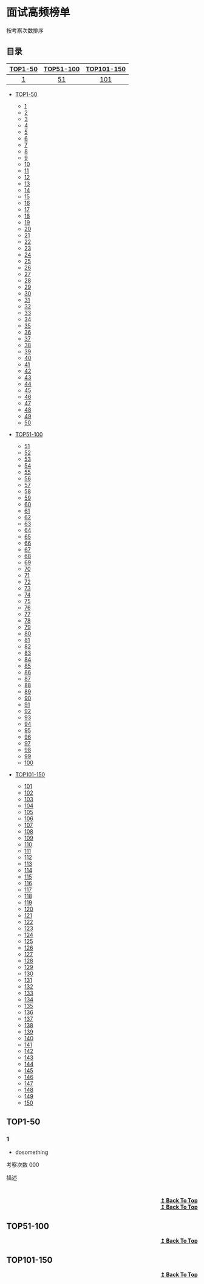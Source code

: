 # 面试高频榜单
按考察次数排序

## 目录



<div align="center">

| [TOP1-50](#TOP1-50) | [TOP51-100](#TOP51-100) | [TOP101-150](#TOP101-150) |
| :---: | :---: |  :---: | 
|[1](#1)|[51](#51)| [101](#101)| 

   
   

</div>

- [TOP1-50](#TOP1-50)
   - [1](#1)
   - [2](#2)
   - [3](#3)
   - [4](#4)
   - [5](#5)
   - [6](#6)
   - [7](#7)
   - [8](#8)
   - [9](#9)
   - [10](#1)
   - [11](#1)
   - [12](#1)
   - [13](#1)
   - [14](#1)
   - [15](#1)
   - [16](#1)
   - [17](#1)
   - [18](#1)
   - [19](#1)
   - [20](#2)
   - [21](#2)
   - [22](#2)
   - [23](#2)
   - [24](#2)
   - [25](#2)
   - [26](#2)
   - [27](#2)
   - [28](#2)
   - [29](#2)
   - [30](#3)
   - [31](#3)
   - [32](#3)
   - [33](#3)
   - [34](#3)
   - [35](#3)
   - [36](#3)
   - [37](#3)
   - [38](#3)
   - [39](#3)
   - [40](#4)
   - [41](#4)
   - [42](#4)
   - [43](#4)
   - [44](#4)
   - [45](#4)
   - [46](#4)
   - [47](#4)
   - [48](#4)
   - [49](#4)
   - [50](#5)



- [TOP51-100](#TOP51-100)
   - [51](#51)
   - [52](#52)
   - [53](#53)
   - [54](#54)
   - [55](#55)
   - [56](#56)
   - [57](#57)
   - [58](#58)
   - [59](#59)
   - [60](#60)
   - [61](#61)
   - [62](#62)
   - [63](#63)
   - [64](#64)
   - [65](#65)
   - [66](#66)
   - [67](#67)
   - [68](#68)
   - [69](#69)
   - [70](#70)
   - [71](#71)
   - [72](#72)
   - [73](#73)
   - [74](#74)
   - [75](#75)
   - [76](#76)
   - [77](#77)
   - [78](#78)
   - [79](#79)
   - [80](#80)
   - [81](#81)
   - [82](#82)
   - [83](#83)
   - [84](#84)
   - [85](#85)
   - [86](#86)
   - [87](#87)
   - [88](#88)
   - [89](#89)
   - [90](#90)
   - [91](#91)
   - [92](#92)
   - [93](#93)
   - [94](#94)
   - [95](#95)
   - [96](#96)
   - [97](#97)
   - [98](#98)
   - [99](#99)
   - [100](#100)


- [TOP101-150](#TOP101-150)
   - [101](#101)
   - [102](#102)
   - [103](#103)
   - [104](#104)
   - [105](#105)
   - [106](#106)
   - [107](#107)
   - [108](#108)
   - [109](#109)
   - [110](#110)
   - [111](#111)
   - [112](#112)
   - [113](#113)
   - [114](#114)
   - [115](#115)
   - [116](#116)
   - [117](#117)
   - [118](#118)
   - [119](#119)
   - [120](#120)
   - [121](#121)
   - [122](#122)
   - [123](#123)
   - [124](#124)
   - [125](#125)
   - [126](#126)
   - [127](#127)
   - [128](#128)
   - [129](#129)
   - [130](#130)
   - [131](#131)
   - [132](#132)
   - [133](#133)
   - [134](#134)
   - [135](#135)
   - [136](#136)
   - [137](#137)
   - [138](#138)
   - [139](#139)
   - [140](#140)
   - [141](#141)
   - [142](#142)
   - [143](#143)
   - [144](#144)
   - [145](#145)
   - [146](#146)
   - [147](#147)
   - [148](#148)
   - [149](#149)
   - [150](#150)


## TOP1-50


### 1
* dosomething

考察次数 000

描述
```

```
<!-- ![img]() -->
```cpp

```

<div align="right">
    <b><a href="#目录">↥ Back To Top</a></b>
</div>



<div align="right">
    <b><a href="#目录">↥ Back To Top</a></b>
</div>



## TOP51-100




<div align="right">
    <b><a href="#目录">↥ Back To Top</a></b>
</div>



## TOP101-150




<div align="right">
    <b><a href="#目录">↥ Back To Top</a></b>
</div>
